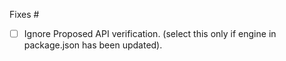 Fixes #

<!--
  If an item below does not apply to you, then go ahead and check it off as "done" and strikethrough the text, e.g.:
    - [x] ~Has unit tests & system/integration tests~
-->

-   [ ] Ignore Proposed API verification. (select this only if engine in package.json has been updated).
